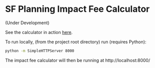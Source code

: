 # SF Planning Impact Fee Calculator

(Under Development)

See the calculator in action [here](https://sfcpc.github.io/ifc/).

To run locally, (from the project root directory) run (requires Python):

```sh
python -m SimpleHTTPServer 8000
```

The impact fee calculator will then be running at http://localhost:8000/
